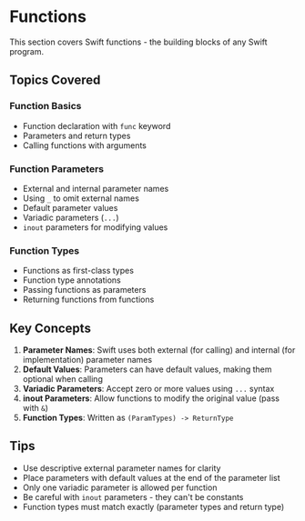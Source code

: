 # Functions

This section covers Swift functions - the building blocks of any Swift program.

## Topics Covered

### Function Basics
- Function declaration with `func` keyword
- Parameters and return types
- Calling functions with arguments

### Function Parameters
- External and internal parameter names
- Using `_` to omit external names
- Default parameter values
- Variadic parameters (`...`)
- `inout` parameters for modifying values

### Function Types
- Functions as first-class types
- Function type annotations
- Passing functions as parameters
- Returning functions from functions

## Key Concepts

1. **Parameter Names**: Swift uses both external (for calling) and internal (for implementation) parameter names
2. **Default Values**: Parameters can have default values, making them optional when calling
3. **Variadic Parameters**: Accept zero or more values using `...` syntax
4. **inout Parameters**: Allow functions to modify the original value (pass with `&`)
5. **Function Types**: Written as `(ParamTypes) -> ReturnType`

## Tips

- Use descriptive external parameter names for clarity
- Place parameters with default values at the end of the parameter list
- Only one variadic parameter is allowed per function
- Be careful with `inout` parameters - they can't be constants
- Function types must match exactly (parameter types and return type)